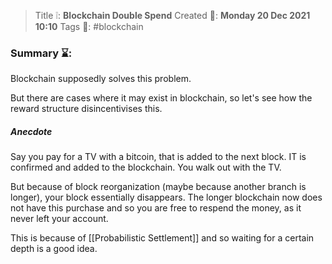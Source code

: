 > Title ❕: **Blockchain Double Spend**
> Created 📅: **Monday 20 Dec 2021 10:10**
  Tags 📎: #blockchain 

### Summary ⌛:
Blockchain supposedly solves this problem.

But there are cases where it may exist in blockchain, so let's see how the reward structure disincentivises this.

##### Anecdote 
Say you pay for a TV with a bitcoin, that is added to the next block. IT is confirmed and added to the blockchain. You walk out with the TV. 

But because of block reorganization (maybe because another branch is longer), your block essentially disappears. The longer blockchain now does not have this purchase and so you are free to respend the money, as it never left your account.

This is because of [[Probabilistic Settlement]] and so waiting for a certain depth is a good idea.